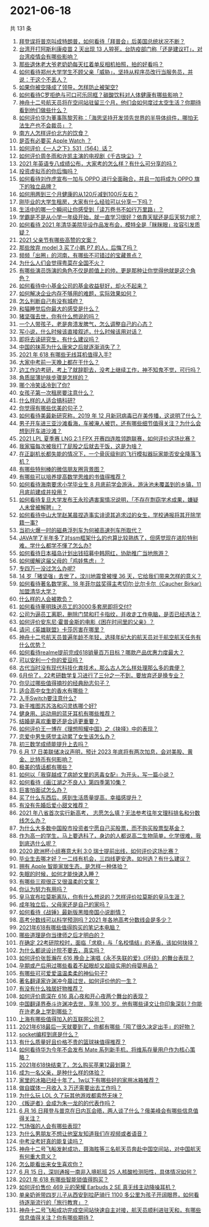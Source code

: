 # 2021-06-18

共 131 条

<!-- BEGIN -->
<!-- 最后更新时间 Fri Jun 18 2021 13:07:48 GMT+0800 (China Standard Time) -->

1. [拜登误将普京叫成特朗普，如何看待「拜普会」后美国总统状况不断？](https://www.zhihu.com/question/465544690)
2. [台湾开打阿斯利康疫苗 2 天出现 13
   人猝死，台防疫部门称「还是建议打」，对台湾疫情会有哪些影响？](https://www.zhihu.com/question/465590341)
3. [那些退休老大爷老奶奶每天扛着单反相机拍照，拍的好看吗？](https://www.zhihu.com/question/427864597)
4. [如何看待郑州大学学生不顾父亲「威胁」，坚持从程序员改行当服务员，并说：干这个不丢人？](https://www.zhihu.com/question/465534726)
5. [如果你被空降成了领导，怎样防止被架空?](https://www.zhihu.com/question/58585512)
6. [如何看待C罗拒绝与可口可乐同框？碳酸饮料对人体健康有哪些影响？](https://www.zhihu.com/question/465111118)
7. [神舟十二号航天员将在空间站驻留三个月，他们会如何度过太空生活？你期待看到他们做些什么？](https://www.zhihu.com/question/465630783)
8. [如何评价华为董事陈黎芳称：「海思坚持开发领先世界的半导体组件，哪怕无法生产也不会裁员」？](https://www.zhihu.com/question/464967844)
9. [南方人怎样评价北方的饮食？](https://www.zhihu.com/question/31894251)
10. [是否有必要买 Apple Watch ？](https://www.zhihu.com/question/63276434)
11. [如何评价《一人之下》531（564）话？](https://www.zhihu.com/question/465615075)
12. [如何评价周冬雨和许凯主演的电视剧《千古玦尘》？](https://www.zhihu.com/question/453181062)
13. [2021 年英语专八成绩公布，大家考的怎么样？有什么可分享的吗？](https://www.zhihu.com/question/465569085)
14. [投资虚拟币的你后悔吗？](https://www.zhihu.com/question/464689987)
15. [如何看待刘作虎宣布一加与 OPPO 进行全面融合，并且一加将成为 OPPO
    旗下的独立品牌？](https://www.zhihu.com/question/465399919)
16. [如何用两到三个月健康的从120斤减到100斤左右？](https://www.zhihu.com/question/37300935)
17. [刚毕业的大学生租房，大家有什么经验可以分享一下吗？](https://www.zhihu.com/question/398429576)
18. [生活中的哪一个瞬间让你感受到「读万卷书不如行万里路」？](https://www.zhihu.com/question/465112962)
19. [学霸是不是从小学一年级开始，就一直学习很好？依靠天赋还是后天努力呢？](https://www.zhihu.com/question/463736962)
20. [如何看待 2021
    年清华美院毕设作品发布会，模特全是「眯眯眼」妆容引发质疑？](https://www.zhihu.com/question/464319655)
21. [2021 父亲节有哪些高赞的文案？](https://www.zhihu.com/question/465116511)
22. [那些放弃 model 3 买了小鹏 P7 的人，后悔了吗？](https://www.zhihu.com/question/465497314)
23. [频频「出圈」的河南，有哪些不可错过的宝藏景点？](https://www.zhihu.com/question/465291795)
24. [为什么人们会觉得粤菜在全国不火？](https://www.zhihu.com/question/420721242)
25. [有哪些演员饰演的角色不仅是颜值上的帅，更是那种让你觉得他就是这个角色？](https://www.zhihu.com/question/464498742)
26. [如何看待中小基金公司的基金收益挺好，却火不起来？](https://www.zhihu.com/question/465568314)
27. [如何解决企业内存不够用的难题，实际效果如何？](https://www.zhihu.com/question/465589982)
28. [怎么判断自己有没有城府？](https://www.zhihu.com/question/275606514)
29. [和猫睡觉后你最大的感受是什么？](https://www.zhihu.com/question/450683482)
30. [猪坚强去世，你有什么想说的吗？](https://www.zhihu.com/question/465475186)
31. [一个人带孩子，老是奔溃发脾气，怎么调整自己的心态？](https://www.zhihu.com/question/457043331)
32. [写小说，什么时候该直接叙述，什么时候该用对话？](https://www.zhihu.com/question/465244241)
33. [即将去读研究生，有什么建议吗？](https://www.zhihu.com/question/455377407)
34. [中国的抹茶为什么唐宋之后就逐渐消失了？](https://www.zhihu.com/question/22132630)
35. [2021 年 618 有哪些无线耳机值得入手?](https://www.zhihu.com/question/461748394)
36. [大家中考前一天晚上都在干什么？](https://www.zhihu.com/question/461884379)
37. [边工作边考研，考上了就辞职去，没考上继续工作，神不知鬼不觉，可行吗？](https://www.zhihu.com/question/324039053)
38. [角质层薄护肤步骤是怎样的？](https://www.zhihu.com/question/463821732)
39. [哪个冷笑话冷到了你?](https://www.zhihu.com/question/357448204)
40. [女孩子第一次租房要注意什么？](https://www.zhihu.com/question/351676137)
41. [什么样的人适合搞科研?](https://www.zhihu.com/question/25009199)
42. [你觉得有哪些优美的句子？](https://www.zhihu.com/question/462673453)
43. [如何看待美最新研究称，2019 年 12
    月新冠病毒已在美传播，这说明了什么？](https://www.zhihu.com/question/465273612)
44. [男子开车进三亚沙滩看海，车被淹人被罚，还有哪些细节值得关注？为什么会想到开车进沙滩？](https://www.zhihu.com/question/465091122)
45. [2021 LPL 夏季赛 LNG 2:1 FPX
    开赛四连胜领跑联赛，如何评价这场比赛？](https://www.zhihu.com/question/465588866)
46. [我家猫每次被我打了屁股之后就去干饭，这是为啥？](https://www.zhihu.com/question/465059360)
47. [在正副机长都失能的情况下，一个骨灰级别的飞行模拟器玩家能否安全降落飞机？](https://www.zhihu.com/question/412412871)
48. [有哪些特别棒的微信朋友圈背景图？](https://www.zhihu.com/question/337853063)
49. [有哪些可以培养提高数学思维的书值得推荐？](https://www.zhihu.com/question/24335675)
50. [如何看待海南要求小学毕业生 8 月底前学会游泳，游泳池未覆盖到的乡镇，11
    月底前建成并投用？](https://www.zhihu.com/question/465307248)
51. [如何看待复旦大学发布王永珍遇害案情况说明，「不存在剽窃学术成果，嫌疑人未曾被解聘」？](https://www.zhihu.com/question/465629537)
52. [如何看待中山大学赵某晨捏造事实诽谤其追求过的女生，学校通报将其开除学籍一事?](https://www.zhihu.com/question/465597176)
53. [当初火爆一时的磁悬浮列车为何被高速列车所取代？](https://www.zhihu.com/question/352230599)
54. [JAVA学了半年多了对ssm框架什么的也算比较熟练了，但感觉现在进阶特别难，学什么都学不懂了怎么办?](https://www.zhihu.com/question/461178270)
55. [如何看待日本福岛计划出钱招募中韩网红，协助推广当地旅游？](https://www.zhihu.com/question/465371058)
56. [如何缓解这届父母的「鸡娃焦虑」？](https://www.zhihu.com/question/451871565)
57. [专四万一没过怎么办呢?](https://www.zhihu.com/question/23421251)
58. [14 岁「猪坚强」去世了，汶川地震曾被埋 36
    天，它给我们带来怎样的意义？](https://www.zhihu.com/question/465481304)
59. [如何看待著名数学家、18 年菲尔兹奖得主考切尔·比尔卡尔（Caucher
    Birkar）加盟清华大学？](https://www.zhihu.com/question/464844610)
60. [什么样的人会被欺负？](https://www.zhihu.com/question/460063819)
61. [如何看待董明珠送员工的3000多套房即将交付?](https://www.zhihu.com/question/465190639)
62. [公司为逼员工离职，删除门禁和打卡指纹，并收走工作电脑，是否已经违法？](https://www.zhihu.com/question/458446577)
63. [如何评价安东尼·霍普金斯的电影《困在时间里的父亲》？](https://www.zhihu.com/question/425954426)
64. [请问《英雄联盟》卡莎厉害在哪里？](https://www.zhihu.com/question/464172547)
65. [神舟十二号航天员普遍年龄不年轻，选择年纪大的航天员对于航空航天任务有什么优势？](https://www.zhihu.com/question/465284337)
66. [如何看待realme提前完成618销量百万目标？哪款产品优惠力度最大？](https://www.zhihu.com/question/465333482)
67. [可以安利一个你的爱豆吗？](https://www.zhihu.com/question/464244516)
68. [古代当时没有现代科技化粪技术，那么古人怎么样处理那么多的粪便？](https://www.zhihu.com/question/464580573)
69. [6月份了，22考研数学复习进行了三分之一不到，要放弃还是换专业？](https://www.zhihu.com/question/464449112)
70. [你见过哪些值得摘抄的经典励志句子？](https://www.zhihu.com/question/447620837)
71. [适合高中女生的香水有哪些？](https://www.zhihu.com/question/23137951)
72. [入手Switch要注意什么?](https://www.zhihu.com/question/316296166)
73. [新手推图苏苏洛和闪灵练哪个好?](https://www.zhihu.com/question/464295008)
74. [健身用、运动用的蓝牙耳机有哪些推荐？](https://www.zhihu.com/question/43456110)
75. [结婚是喜欢重要还是合适更重要？](https://www.zhihu.com/question/418802722)
76. [如何评价王一博在《理想照耀中国》之《抉择》中的表现？](https://www.zhihu.com/question/465621952)
77. [恋爱中男生感觉主动累了女生该怎么办？](https://www.zhihu.com/question/330148026)
78. [初三数学成绩能提升上去吗？](https://www.zhihu.com/question/350482902)
79. [6 月 17 日美联储决议声明，预计 2023
    年底将有两次加息，会对美股、黄金、比特币有何影响？](https://www.zhihu.com/question/465456246)
80. [极美的情话都有哪些？](https://www.zhihu.com/question/462730865)
81. [如何以「我穿越成了病娇文里的恶毒女配」为开头，写一篇小说？](https://www.zhihu.com/question/463353580)
82. [如何看待《画江湖之不良人》第四季第10集？](https://www.zhihu.com/question/464286335)
83. [巨害怕面试怎么办？](https://www.zhihu.com/question/451100355)
84. [买了什么东西后，感到生活质量提高，幸福感提升？](https://www.zhihu.com/question/26190592)
85. [有没有先婚后爱小甜文推荐？](https://www.zhihu.com/question/458377910)
86. [2021 年八省首次实行新高考，
    志愿怎么填？无法参考往年文理科排名和分数线怎么办？](https://www.zhihu.com/question/460011388)
87. [为什么大多数中国股市投资者宁愿自己买股票，而不购买股票型基金？](https://www.zhihu.com/question/32166514)
88. [作为高一的学生，马上要选科了，身边的人都说高二生物简单，化学很难，我到底选什么呢？](https://www.zhihu.com/question/465012259)
89. [2020 欧洲杯小组赛意大利 3:0
    瑞士提前出线，如何评价这场比赛？](https://www.zhihu.com/question/465457313)
90. [毕业生去哪才好？一二线有机会，三四线更安逸，如何选？有什么建议？](https://www.zhihu.com/question/465351556)
91. [拥有 Apple 智能家居生态，是怎样一种体验？](https://www.zhihu.com/question/462758380)
92. [失眠的时候，如何才能快速入睡？](https://www.zhihu.com/question/269430375)
93. [有哪些三观很正又很温柔的文案？](https://www.zhihu.com/question/458254625)
94. [你认为努力有用吗？](https://www.zhihu.com/question/461687086)
95. [皇马宣布拉莫斯离队，你有什么想说的？怎样评价拉莫斯的皇马生涯？](https://www.zhihu.com/question/465466090)
96. [成年独立后，父母家还是自己的家吗？](https://www.zhihu.com/question/465591269)
97. [如何看待《战锤》最新版黑暗帝国小说剧情？](https://www.zhihu.com/question/462535625)
98. [高考分数线可以科学预测吗？2021 年各地高考分数线会是多少？](https://www.zhihu.com/question/463915101)
99. [2021年618有哪些值得购买的笔记本电脑？](https://www.zhihu.com/question/456023623)
100. [哪些道理是你当律师之后才明白的？](https://www.zhihu.com/question/437922823)
101. [在确定
     22考研院校时，面临「求稳」与「名校情结」的矛盾，该如何抉择？](https://www.zhihu.com/question/465528736)
102. [为什么都说设计院不要去，真实吗？](https://www.zhihu.com/question/401676772)
103. [如何评价张哲瀚在 616
     晚会上演唱《永不失联的爱》《环绕》的舞台表现？](https://www.zhihu.com/question/465329816)
104. [孕期或产后用过哪些看着不起眼却又超级实用的母婴用品？](https://www.zhihu.com/question/459164183)
105. [有哪些可可爱爱温温柔柔的神仙句子?](https://www.zhihu.com/question/452825395)
106. [著名翻译家许渊冲今晨过世，如何评价他的一生？](https://www.zhihu.com/question/465500510)
107. [有没有什么独居好物推荐？](https://www.zhihu.com/question/445534686)
108. [如何评价周深在 616 真心夜和开心夜两个舞台的表现？](https://www.zhihu.com/question/465424626)
109. [中国翻译界泰斗许渊冲去世，享年 100
     岁，他有哪些译文让你印象深刻？你能在许老身上学到哪些？](https://www.zhihu.com/question/465502478)
110. [上海有哪些值得加入的互联网公司？](https://www.zhihu.com/question/19596230)
111. [2021年618最后一天就要到了，你都有哪些「囤了很久决定出手」的好物？](https://www.zhihu.com/question/465446335)
112. [socket编程到底是什么？](https://www.zhihu.com/question/29637351)
113. [有什么质量好且价格不贵的篮球袜值得推荐？](https://www.zhihu.com/question/321288348)
114. [如何看待华为今年不会发布 Mate
     系列新手机，将维系存量用户作为核心策略？](https://www.zhihu.com/question/465383357)
115. [2021年618快结束了，怎么购买苹果12最划算？](https://www.zhihu.com/question/462778845)
116. [成为一名父亲，是种什么样的体验？](https://www.zhihu.com/question/300110433)
117. [家里的冰箱已经十年了，1w以下有哪些好的家用冰箱推荐？](https://www.zhihu.com/question/27522423)
118. [做自媒体一月收入 3 万还需要出去工作吗？](https://www.zhihu.com/question/457544338)
119. [为什么玩 LOL 久了玩其他游戏都索然无味？](https://www.zhihu.com/question/462644970)
120. [《叛逆者》会成为朱一龙的的代表作吗？](https://www.zhihu.com/question/464344697)
121. [6 月 16
     日拜登与普京在日内瓦会晤，两人谈了什么？俄美峰会有哪些信息值得关注？](https://www.zhihu.com/question/465409295)
122. [气场强的人会有哪些表现?](https://www.zhihu.com/question/25151940)
123. [为什么男朋友不想让他室友知道我们在视频或者语音？](https://www.zhihu.com/question/465047050)
124. [中考没考好真的能复读吗？](https://www.zhihu.com/question/463329359)
125. [神舟十二号飞船发射成功，聂海胜等三名航天员奔赴中国空间站，对中国航天有何重大意义？](https://www.zhihu.com/question/465393063)
126. [怎么能看出来女生喜欢你？](https://www.zhihu.com/question/453143428)
127. [6 月 15 日，深圳通报一南非入境航班 25
     人核酸检测阳性，具体情况如何？](https://www.zhihu.com/question/465324619)
128. [2021 年 618 有哪些智能锁值得购买？](https://www.zhihu.com/question/465401695)
129. [如何评价售价 469 元的荣耀 Earbuds 2 SE
     真无线主动降噪耳机？](https://www.zhihu.com/question/465408645)
130. [单亲奶爸带四岁儿子从西安到拉萨骑行 1100
     多公里为孩子开阔眼界，如何看待逐渐流行的「旅行教育」？](https://www.zhihu.com/question/465096300)
131. [神舟十二号飞船成功完成空间站快速自主对接，航天员顺利进驻天和，有哪些信息值得关注？你有哪些期待？](https://www.zhihu.com/question/465284083)

<!-- END -->
